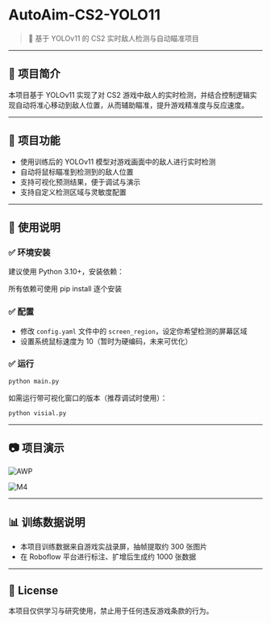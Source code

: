 # AutoAim-CS2-YOLO11

> 🎯 基于 YOLOv11 的 CS2 实时敌人检测与自动瞄准项目

---

## 📌 项目简介

本项目基于 YOLOv11 实现了对 CS2 游戏中敌人的实时检测，并结合控制逻辑实现自动将准心移动到敌人位置，从而辅助瞄准，提升游戏精准度与反应速度。

---

## 🚀 项目功能

- 使用训练后的 YOLOv11 模型对游戏画面中的敌人进行实时检测  
- 自动将鼠标瞄准到检测到的敌人位置  
- 支持可视化预测结果，便于调试与演示  
- 支持自定义检测区域与灵敏度配置

---


## 🧩 使用说明

### ✅ 环境安装

建议使用 Python 3.10+，安装依赖：

所有依赖可使用 pip install 逐个安装

### ✅ 配置

- 修改 `config.yaml` 文件中的 `screen_region`，设定你希望检测的屏幕区域  
- 设置系统鼠标速度为 10（暂时为硬编码，未来可优化）

### ✅ 运行

```bash
python main.py
```

如需运行带可视化窗口的版本（推荐调试时使用）：

```bash
python visial.py
```

---

## 📷 项目演示

![AWP](E:\projects\CS_YOLO_AimEnemy\media\AWP.gif)

![M4](E:\projects\CS_YOLO_AimEnemy\media\M4.gif)

---

## 📊 训练数据说明

- 本项目训练数据来自游戏实战录屏，抽帧提取约 300 张图片  
- 在 Roboflow 平台进行标注、扩增后生成约 1000 张数据  


---

## 📄 License

本项目仅供学习与研究使用，禁止用于任何违反游戏条款的行为。
